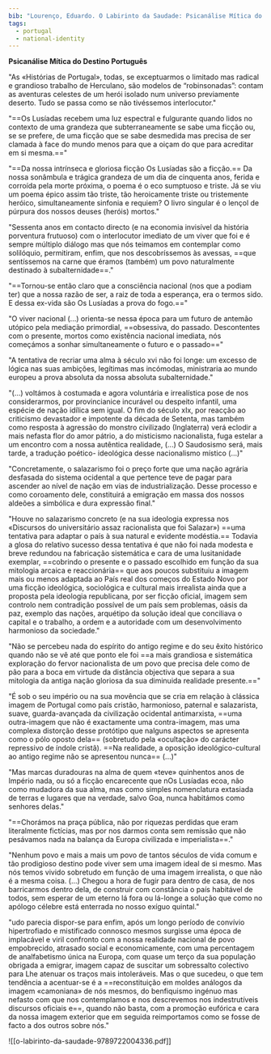 ```yaml
---
bib: "Lourenço, Eduardo. O Labirinto da Saudade: Psicanálise Mítica do Destino Português. 5th ed. Lisbon: Biblioteca Dom Quixote, 1978."
tags:
  - portugal
  - national-identity
---
```

**Psicanálise Mítica do Destino Português**

"As «Histórias de Portugal», todas, se exceptuarmos o limitado mas radical e grandioso trabalho de Herculano, são modelos de “robinsonadas”: contam as aventuras celestes de um herói isolado num universo previamente deserto. Tudo se passa como se não tivéssemos interlocutor."

"==Os Lusíadas recebem uma luz espectral e fulgurante quando lidos no contexto de uma grandeza que subterraneamente se sabe uma ficção ou, se se prefere, de uma ficção que se sabe desmedida mas precisa de ser clamada à face do mundo menos para que a oiçam do que para acreditar em si mesma.=="

"==Da nossa intrínseca e gloriosa ficção Os Lusíadas são a ficção.== Da nossa sonâmbula e trágica grandeza de um dia de cinquenta anos, ferida e corroída pela morte próxima, o poema é o eco sumptuoso e triste. Já se viu um poema épico assim tão triste, tão heroicamente triste ou tristemente heróico, simultaneamente sinfonia e requiem? O livro singular é o lençol de púrpura dos nossos deuses (heróis) mortos."

"Sessenta anos em contacto directo (e na economia invisível da história porventura frutuoso) com o interlocutor imediato de um viver que foi e é sempre múltiplo diálogo mas que nós teimamos em contemplar como solilóquio, permitiram, enfim, que nos descobríssemos às avessas, ==que sentíssemos na carne que éramos (também) um povo naturalmente destinado à subalternidade==."

"==Tornou-se então claro que a consciência nacional (nos que a podiam ter) que a nossa razão de ser, a raiz de toda a esperança, era o termos sido. E dessa ex-vida são Os Lusíadas a prova do fogo.=="

"O viver nacional (...) orienta-se nessa época para um futuro de antemão utópico pela mediação primordial, ==obsessiva, do passado. Descontentes com o presente, mortos como existência nacional imediata, nós começámos a sonhar simultaneamente o futuro e o passado=="

"A tentativa de recriar uma alma à século xvi não foi longe: um excesso de lógica nas suas ambições, legítimas mas incómodas, ministraria ao mundo europeu a prova absoluta da nossa absoluta subalternidade."

"(...) voltámos à costumada e agora voluntária e irrealística pose de nos considerarmos, por provincianice incurável ou despeito infantil, uma espécie de nação idílica sem igual. O fim do século xIx, por reacção ao criticismo devastador e impotente da década de Setenta, mas também como resposta à agressão do monstro civilizado (Inglaterra) verá eclodir a mais nefasta flor do amor pátrio, a do misticismo nacionalista, fuga estelar a um encontro com a nossa autêntica realidade, (...) O Saudosismo será, mais tarde, a tradução poético- ideológica desse nacionalismo místico (...)"

"Concretamente, o salazarismo foi o preço forte que uma nação agrária desfasada do sistema ocidental a que pertence teve de pagar para ascender ao nível de nação em vias de industrialização. Desse processo e como coroamento dele, constituirá a emigração em massa dos nossos aldeões a simbólica e dura expressão final."

"Houve no salazarismo concreto (e na sua ideologia expressa nos «Discursos do universitário assaz racionalista que foi Salazar») ==uma tentativa para adaptar o país à sua natural e evidente modéstia.== Todavia a glosa do relativo sucesso dessa tentativa é que não foi nada modesta e breve redundou na fabricação sistemática e cara de uma lusitanidade exemplar, ==cobrindo o presente e o passado escolhido em função da sua mitologia arcaica e reaccionária== que aos poucos substituiu a imagem mais ou menos adaptada ao País real dos começos do Estado Novo por uma ficção ideológica, sociológica e cultural mais irrealista ainda que a proposta pela ideologia republicana, por ser ficção oficial, imagem sem controlo nem contradição possível de um país sem problemas, oásis da paz, exemplo das nações, arquétipo da solução ideal que conciliava o capital e o trabalho, a ordem e a autoridade com um desenvolvimento harmonioso da sociedade."

"Não se percebeu nada do espírito do antigo regime e do seu êxito histórico quando não se vê até que ponto ele foi ==a mais grandiosa e sistemática exploração do fervor nacionalista de um povo que precisa dele como de pão para a boca em virtude da distância objectiva que separa a sua mitologia da antiga nação gloriosa da sua diminuida realidade presente.=="

"É sob o seu império ou na sua movência que se cria em relação à clássica imagem de Portugal como país cristão, harmonioso, paternal e salazarista, suave, guarda-avançada da civilização ocidental antimarxista, ==uma outra-imagem que não é exactamente uma contra-imagem, mas uma complexa distorção desse protótipo que nalguns aspectos se apresenta como o pólo oposto dela== (sobretudo pela «ocultação» do carácter repressivo de índole cristã). ==Na realidade, a oposição ideológico-cultural ao antigo regime não se apresentou nunca== (...)"

"Mas marcas duradouras na alma de quem «teve» quinhentos anos de Império nada, ou só a ficção encarecente que nOs Lusíadas ecoa, não como mudadora da sua alma, mas como simples nomenclatura extasiada de terras e lugares que na verdade, salvo Goa, nunca habitámos como senhores delas."

"==Chorámos na praça pública, não por riquezas perdidas que eram literalmente fictícias, mas por nos darmos conta sem remissão que não pesávamos nada na balança da Europa civilizada e imperialista==."

"Nenhum povo e mais a mais um povo de tantos séculos de vida comum e tão prodigioso destino pode viver sem uma imagem ideal de si mesmo. Mas nós temos vivido sobretudo em função de uma imagem irrealista, o que não é a mesma coisa. (...)
Chegou a hora de fugir para dentro de casa, de nos barricarmos dentro dela, de construir com constância o país habitável de todos, sem esperar de um eterno lá fora ou lá-longe a solução que como no apólogo célebre está enterrada no nosso exíguo quintal."

"udo parecia dispor-se para enfim, após um longo período de convívio hipertrofiado e mistificado connosco mesmos surgisse uma época de implacável e viril confronto com a nossa realidade nacional de povo empobrecido, atrasado social e economicamente, com uma percentagem de analfabetismo única na Europa, com quase um terço da sua população obrigada a emigrar, imagem capaz de suscitar um sobressalto colectivo para Lhe atenuar os traços mais intoleráveis. Mas o que sucedeu, o que tem tendência a acentuar-se é a ==reconstituição em moldes análogos da imagem «camoniana» de nós mesmos, do benfiquismo ingénuo mas nefasto com que nos contemplamos e nos descrevemos nos indestrutíveis discursos oficiais e==, quando não basta, com a promoção eufórica e cara da nossa imagem exterior que em seguida reimportamos como se fosse de facto a dos outros sobre nós."

![[o-labirinto-da-saudade-9789722004336.pdf]]